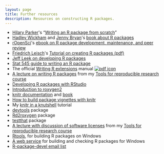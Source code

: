 ```yaml
---
layout: page
title: Further resources
description: Resources on constructing R packages.
---
```


- [Hilary Parker](https://hilaryparker.com)'s
  &ldquo;[Writing an R package from scratch](https://hilaryparker.com/2014/04/29/writing-an-r-package-from-scratch/)&rdquo;
- [Hadley Wickham](https://hadley.nz) and [Jenny Bryan](https://jennybryan.org/)'s [book about R packages](https://r-pkgs.org/)
- [rOpenSci](https://ropensci.org)'s
  [ebook on R package development, maintenance, and peer review](https://ropensci.github.io/dev_guide/)
- [Friedrich Leisch](http://www.statistik.lmu.de/~leisch/)'s [Tutorial on creating R packages (pdf)](https://cran.r-project.org/doc/contrib/Leisch-CreatingPackages.pdf)
- [Jeff Leek on developing R packages](https://github.com/jtleek/rpackages)
- [Stat 545 guide to writing an R package](https://stat545.com/package-overview.html)
- The official
  [Writing R extensions](https://cran.r-project.org/doc/manuals/r-release/R-exts.html)
  manual [![pdf icon](icons/pdf-icon.png)](https://cran.r-project.org/doc/manuals/r-release/R-exts.pdf)
- [A lecture on writing R packages](https://kbroman.org/Tools4RR/assets/lectures/08_rpack_withnotes.pdf)
  from my [Tools for reproducible research course](https://kbroman.org/Tools4RR/)
- [Developing R packages with RStudio](https://support.rstudio.com/hc/en-us/articles/200486488-Developing-Packages-with-RStudio)
- [Introduction to roxygen2](https://cran.r-project.org/web/packages/roxygen2/vignettes/roxygen2.html)
- [knitr documentation](https://yihui.name/knitr/) and
  [book](https://www.amazon.com/gp/product/1482203537?ie=UTF8&tag=7210-20)
- [How to build package vignettes with knitr](https://yihui.name/knitr/demo/vignette/)
- My [knitr in a knutshell](https://kbroman.org/knitr_knutshell) tutorial
- [devtools](https://github.com/hadley/devtools) package
- [Rd2roxygen](https://github.com/yihui/Rd2roxygen) package
- [testthat](https://github.com/hadley/testthat) package
- [A lecture with discussion of software licenses](https://kbroman.org/Tools4RR/assets/lectures/15_licenses_withnotes.pdf)
  from my [Tools for reproducible research course](https://kbroman.org/Tools4RR/)
- [Rtools](https://cran.r-project.org/bin/windows/Rtools/), for
  building R packages on Windows
- [A web service](https://win-builder.r-project.org/) for building and
  checking R packages for Windows
- [R-package-devel email list](https://stat.ethz.ch/mailman/listinfo/r-package-devel)
